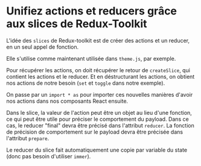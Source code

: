 # Unifiez actions et reducers grâce aux slices de Redux-Toolkit

L'idée des `slices` de Redux-toolkit est de créer des actions et un reducer, en un seul appel de fonction.

Elle s'utilise comme maintenant utilisée dans `theme.js`, par exemple.

Pour récupérer les actions, on doit récupérer le retour de `createSlice`, qui contient les actions et le reducer.
Et en déstructurant les actions, on obtient nos actions de notre besoin (`set` et `toggle` dans notre exemple).

On passe par un `import * as` pour importer ces nouvelles manières d'avoir nos actions dans nos composants React ensuite.

Dans le slice, la valeur de l'action peut être un objet au lieu d'une fonction, ce qui peut être utile pour préciser le comportement du payload. Dans ce cas, le reducer "final" devra être précisé dans l'attribut `reducer`. La fonction de précision de comportement sur le payload devra être précisée dans l'attribut `prepare`.

Le reducer du slice fait automatiquement une copie par variable du state (donc pas besoin d'utiliser `immer`).